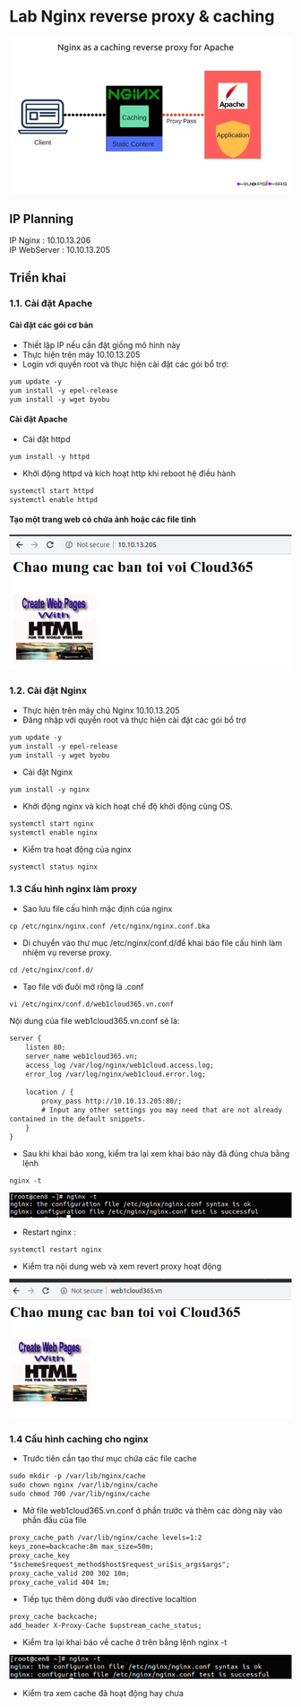 # Lab Nginx reverse proxy & caching

![](../images/n4.jpg)

## IP Planning 
IP Nginx : 10.10.13.206   
IP WebServer : 10.10.13.205
## Triển khai
### 1.1. Cài đặt Apache
#### Cài đặt các gói cơ bản  
- Thiết lập IP nếu cần đặt giống mô hình này
- Thực hiện trên máy 10.10.13.205  
- Login với quyền root và thực hiện cài đặt các gói bổ trợ:
```
yum update -y
yum install -y epel-release 
yum install -y wget byobu 
```
#### Cài đặt Apache

- Cài đặt httpd
```
yum install -y httpd
```
- Khởi động httpd và kích hoạt http khi reboot hệ điều hành
```
systemctl start httpd
systemctl enable httpd
```  
#### Tạo một trang web có chứa ảnh hoặc các file tĩnh  

![](../images/n6.png)

### 1.2. Cài đặt Nginx  

- Thực hiện trên máy chủ Nginx 10.10.13.205  
- Đăng nhập với quyền root và thực hiện cài đặt các gói bổ trợ
```
yum update -y
yum install -y epel-release 
yum install -y wget byobu 
```
- Cài đặt Nginx
```
yum install -y nginx
```
- Khởi động nginx và kích hoạt chế độ khởi động cùng OS.
```
systemctl start nginx
systemctl enable nginx
```
- Kiểm tra hoạt động của nginx
```
systemctl status nginx
```  
### 1.3 Cấu hình nginx làm proxy 

- Sao lưu file cấu hình mặc định của nginx
```
cp /etc/nginx/nginx.conf /etc/nginx/nginx.conf.bka
```
- Di chuyển vào thư mục /etc/nginx/conf.d/để khai báo file cấu hình làm nhiệm vụ reverse proxy.
```
cd /etc/nginx/conf.d/
```
- Tạo file với đuôi mở rộng là .conf
```
vi /etc/nginx/conf.d/web1cloud365.vn.conf
```
Nội dung của file web1cloud365.vn.conf sẽ là:
```
server {
    listen 80;
    server_name web1cloud365.vn;
    access_log /var/log/nginx/web1cloud.access.log;
    error_log /var/log/nginx/web1cloud.error.log;
    
    location / {
        proxy_pass http://10.10.13.205:80/;
        # Input any other settings you may need that are not already contained in the default snippets.
    }
}
```
- Sau khi khai báo xong, kiểm tra lại xem khai báo này đã đúng chưa bằng lệnh
```
nginx -t
```
![](../images/n7.png)

- Restart nginx : 
```
systemctl restart nginx
```
- Kiểm tra nội dung web và xem revert proxy hoạt động 

![](../images/n8.png)  

### 1.4 Cấu hình caching cho nginx  

- Trước tiên cần tạo thư mục chứa các file cache
```
sudo mkdir -p /var/lib/nginx/cache
sudo chown nginx /var/lib/nginx/cache
sudo chmod 700 /var/lib/nginx/cache
```
- Mở file web1cloud365.vn.conf ở phần trước và thêm các dòng này vào phần đầu của file
```
proxy_cache_path /var/lib/nginx/cache levels=1:2 keys_zone=backcache:8m max_size=50m;
proxy_cache_key "$scheme$request_method$host$request_uri$is_args$args";
proxy_cache_valid 200 302 10m;
proxy_cache_valid 404 1m;
```

- Tiếp tục thêm dòng dưới vào directive localtion
```
proxy_cache backcache;
add_header X-Proxy-Cache $upstream_cache_status;
```
- Kiểm tra lại khai báo về cache ở trên bằng lệnh nginx -t 

![](../images/n9.png)  

- Kiểm tra xem cache đã hoạt động hay chưa 